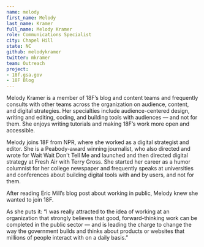 ```yaml
---
name: melody
first_name: Melody
last_name: Kramer
full_name: Melody Kramer
role: Communications Specialist
city: Chapel Hill
state: NC
github: melodykramer
twitter: mkramer
team: Outreach
project:
- 18f.gsa.gov
- 18F Blog
---
```


Melody Kramer is a member of 18F’s blog and content teams and frequently consults with other teams across the organization on audience, content, and digital strategies. Her specialties include audience-centered design, writing and editing, coding, and building tools with audiences — and not for them. She enjoys writing tutorials and making 18F’s work more open and accessible.

Melody joins 18F from NPR, where she worked as a digital strategist and editor. She is a Peabody-award winning journalist, who also directed and wrote for Wait Wait Don't Tell Me and launched and then directed digital strategy at Fresh Air with Terry Gross. She started her career as a humor columnist for her college newspaper and frequently speaks at universities and conferences about building digital tools with and by users, and not for them.

After reading Eric Mill’s blog post about working in public, Melody knew she wanted to join 18F. 

As she puts it: “I was really attracted to the idea of working at an organization that strongly believes that good, forward-thinking work can be completed in the public sector — and is leading the charge to change the way the government builds and thinks about products or websites that millions of people interact with on a daily basis.”
